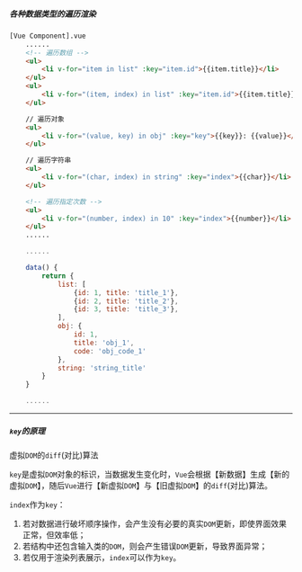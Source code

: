 ##### 各种数据类型的遍历渲染
```html
[Vue Component].vue
	......
	<!-- 遍历数组 -->
	<ul>
		<li v-for="item in list" :key="item.id">{{item.title}}</li>
	</ul>
	<ul>
		<li v-for="(item, index) in list" :key="item.id">{{item.title}}</li>
	</ul>

	// 遍历对象
	<ul>
		<li v-for="(value, key) in obj" :key="key">{{key}}: {{value}}</li>
	</ul>

	// 遍历字符串
	<ul>
		<li v-for="(char, index) in string" :key="index">{{char}}</li>
	</ul>

	<!-- 遍历指定次数 -->
	<ul>
		<li v-for="(number, index) in 10" :key="index">{{number}}</li>    <!-- number从1到10 -->
	</ul>
	......
```

```js
	......

	data() {
		return {
			list: [
				{id: 1, title: 'title_1'},
				{id: 2, title: 'title_2'},
				{id: 3, title: 'title_3'},
			],
			obj: {
				id: 1,
				title: 'obj_1',
				code: 'obj_code_1'
			},
			string: 'string_title'
		}
	}

	......
```

---

##### `key`的原理
虚拟`DOM`的`diff`(对比)算法

`key`是虚拟`DOM`对象的标识，当数据发生变化时，`Vue`会根据【新数据】生成【新的虚拟`DOM`】，随后`Vue`进行【新虚拟`DOM`】与【旧虚拟`DOM`】的`diff`(对比)算法。

`index`作为`key`：
1. 若对数据进行破坏顺序操作，会产生没有必要的真实`DOM`更新，即使界面效果正常，但效率低；
2. 若结构中还包含输入类的`DOM`，则会产生错误`DOM`更新，导致界面异常；
3. 若仅用于渲染列表展示，`index`可以作为`key`。